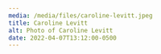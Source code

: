 ```yaml
---
media: /media/files/caroline-levitt.jpeg
title: Caroline Levitt
alt: Photo of Caroline Levitt
date: 2022-04-07T13:12:00-0500
---
```

